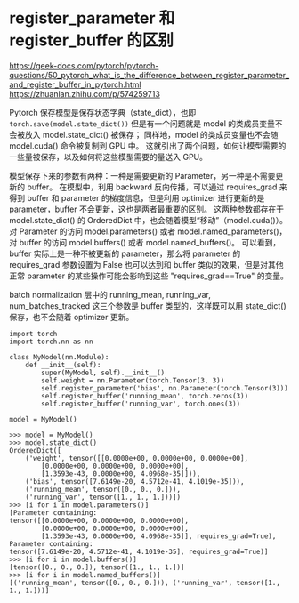 # register_parameter 和 register_buffer 的区别

https://geek-docs.com/pytorch/pytorch-questions/50_pytorch_what_is_the_difference_between_register_parameter_and_register_buffer_in_pytorch.html
https://zhuanlan.zhihu.com/p/574259713

Pytorch 保存模型是保存状态字典（state_dict），也即 `torch.save(model.state_dict())`
但是有一个问题就是 model 的类成员变量不会被放入 model.state_dict() 被保存；
同样地，model 的类成员变量也不会随 model.cuda() 命令被复制到 GPU 中。
这就引出了两个问题，如何让模型需要的一些量被保存，以及如何将这些模型需要的量送入 GPU。

模型保存下来的参数有两种：一种是需要更新的 Parameter，另一种是不需要更新的 buffer。
在模型中，利用 backward 反向传播，可以通过 requires_grad 来得到 buffer 和 parameter 的梯度信息，但是利用 optimizer 进行更新的是 parameter，buffer 不会更新，这也是两者最重要的区别。
这两种参数都存在于 model.state_dict() 的 OrderedDict 中，也会随着模型“移动”（model.cuda()）。
对 Parameter 的访问 model.parameters() 或者 model.named_parameters()，对 buffer 的访问 model.buffers() 或者 model.named_buffers()。
可以看到，buffer 实际上是一种不被更新的 parameter，那么将 parameter 的 requires_grad 参数设置为 False 也可以达到和 buffer 类似的效果，但是对其他正常 parameter 的某些操作可能会影响到这些 "requires_grad==True" 的变量。

batch normalization 层中的 running_mean, running_var, num_batches_tracked 这三个参数是 buffer 类型的，这样既可以用 state_dict() 保存，也不会随着 optimizer 更新。

```
import torch
import torch.nn as nn

class MyModel(nn.Module):
    def __init__(self):
        super(MyModel, self).__init__()
        self.weight = nn.Parameter(torch.Tensor(3, 3))
        self.register_parameter('bias', nn.Parameter(torch.Tensor(3)))
        self.register_buffer('running_mean', torch.zeros(3))
        self.register_buffer('running_var', torch.ones(3))

model = MyModel()
```

```
>>> model = MyModel()
>>> model.state_dict()
OrderedDict([
    ('weight', tensor([[0.0000e+00, 0.0000e+00, 0.0000e+00],
        [0.0000e+00, 0.0000e+00, 0.0000e+00],
        [1.3593e-43, 0.0000e+00, 4.0968e-35]])), 
    ('bias', tensor([7.6149e-20, 4.5712e-41, 4.1019e-35])), 
    ('running_mean', tensor([0., 0., 0.])), 
    ('running_var', tensor([1., 1., 1.]))])
>>> [i for i in model.parameters()]
[Parameter containing:
tensor([[0.0000e+00, 0.0000e+00, 0.0000e+00],
        [0.0000e+00, 0.0000e+00, 0.0000e+00],
        [1.3593e-43, 0.0000e+00, 4.0968e-35]], requires_grad=True), Parameter containing:
tensor([7.6149e-20, 4.5712e-41, 4.1019e-35], requires_grad=True)]
>>> [i for i in model.buffers()]
[tensor([0., 0., 0.]), tensor([1., 1., 1.])]
>>> [i for i in model.named_buffers()]
[('running_mean', tensor([0., 0., 0.])), ('running_var', tensor([1., 1., 1.]))]
```